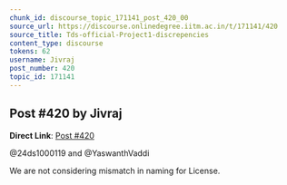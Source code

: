 ```yaml
---
chunk_id: discourse_topic_171141_post_420_00
source_url: https://discourse.onlinedegree.iitm.ac.in/t/171141/420
source_title: Tds-official-Project1-discrepencies
content_type: discourse
tokens: 62
username: Jivraj
post_number: 420
topic_id: 171141
---
```


## Post #420 by Jivraj

**Direct Link**: [Post #420](https://discourse.onlinedegree.iitm.ac.in/t/171141/420)

@24ds1000119 and @YaswanthVaddi

We are not considering mismatch in naming for License.
